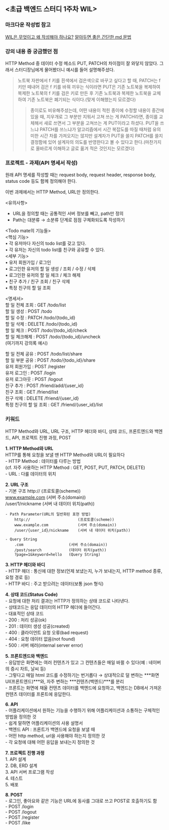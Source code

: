 ## <초급 백엔드 스터디 1주차 WIL>

### 마크다운 작성법 참고
[WIL은 무엇이고 왜 작성해야 하나요?](https://www.gdschongik.com/what-is-wil)
[알아두면 좋은 간단한 md 문법](https://www.gdschongik.com/what-is-wil/md)

### 강의 내용 중 궁금했던 점
HTTP Method 중 데이터 수정 메소드 PUT, PATCH의 차이점이 잘 와닿지 않았다. 그래서 스터디장님에게 물어봤더니 예시를 들어 설명해주셨다.
> 노트북 자판에서 f 키를 흰색에서 검은색으로 바꾸고 싶다고 할 때, PATCH는 f 키만 떼내어 검은 f 키를 바꿔 끼우는 식이라면 PUT은 기존 노트북을 복제하여 복제한 노트북의 f 키를 검은 키로 만든 후 기존 노트북과 복제한 노트북을 교체하여 기존 노트북은 폐기되는 식이다.(맞게 이해했는지 모르겠다)
>> 종이로도 비유해주셨는데, 어떤 내용이 적힌 종이에 수정할 내용이 중간에 있을 때, 지우개로 그 부분만 지워서 고쳐 쓰는 게 PATCH라면, 종이를 교체해서 새로 쓰면서 그 부분을 고쳐쓰는 게 PUT이라고 하셨다. PUT을 쓰느냐 PATCH를 쓰느냐가 알고리즘에서 시간 복잡도를 따질 때처럼 유의미한 시간 차를 가져오지는 않지만 설계자가 PUT을 쓸지 PATCH를 쓸지 결정함에 있어 설계자의 의도를 반영한다고 볼 수 있다고 한다.(마찬가지로 올바르게 이해하고 글로 옮겨 적은 것인지는 모르겠다)

### 프로젝트 - 과제(API 명세서 작성)
원래 API 명세를 작성할 때는 request body, request header, response body, status code 등도 함께 정의해야 한다.

이번 과제에서는 HTTP Method, URL만 정의한다.  

<유의사항>
- URL을 정의할 때는 공통적인 서버 정보를 빼고, path만 정의
- Path는 대분류 → 소분류 단계로 점점 구체화되도록 작성하기  

<Todo mate의 기능들>  
<핵심 기능>  
• 각 유저마다 자신의 todo list를 갖고 있다.  
• 각 유저는 자신의 todo list를 친구와 공유할 수 있다.  
<세부 기능>  
• 유저 회원가입 / 로그인  
• 로그인한 유저의 할 일 생성 / 조회 / 수정 / 삭제  
• 로그인한 유저의 할 일 체크 / 체크 해제  
• 친구 추가 / 친구 조회 / 친구 삭제  
• 특정 친구의 할 일 조회  

<명세서>  
할 일 전체 조회 : GET /todo/list  
할 일 생성 : POST /todo  
할 일 수정 : PATCH /todo/{todo_id}  
할 일 삭제 : DELETE /todo/{todo_id}  
할 일 체크 : POST /todo/{todo_id}/check  
할 일 체크해제 : POST /todo/{todo_id}/uncheck  
(여기까지 강의록 예시)  
  
할 일 전체 공유 : POST /todo/list/share  
할 일 부분 공유 : POST /todo/{todo_id}/share  
유저 회원가입 : POST /register  
유저 로그인 : POST /login  
유저 로그아웃 : POST /logout  
친구 추가 : POST /friend/add/{user_id}  
친구 조회 : GET /friend/list  
친구 삭제 : DELETE /friend/{user_id}  
특정 친구의 할 일 조회 : GET /friend/{user_id}/list  
  
### 키워드
HTTP Method와 URL, URL 구조,  HTTP 헤더와 바디, 상태 코드, 프론트엔드와 백엔드, API, 프로젝트 진행 과정, POST

**1. HTTP Method와 URL**  
    HTTP를 통해 요청을 보낼 땐 HTTP Method와 URL이 필요하다  
        - HTTP Method : 데이터를 다루는 방법  
            (cf. 자주 사용하는 HTTP Method : GET, POST, PUT, PATCH, DELETE)  
        - URL : 다룰 데이터의 위치  

**2. URL 구조**  
    - 기본 구조
        http://           (프로토콜(scheme))  
        www.example.com     (서버 주소(domain))  
        /user/1/nickname    (서버 내 데이터 위치(path))  

    - Path Parameter(URL의 일반화된 표현 방법)  
        http://                     (프로토콜(scheme))  
        www.example.com             (서버 주소(domain))  
        /user/{user_id}/nickname    (서버 내 데이터 위치(path))  
    
    - Query String  
        .com                    (서버 주소(domain))  
        /post/search            (데이터 위치(path))  
        ?page=1&keyword=hello   (Query String)  

**3. HTTP 헤더와 바디**  
        - HTTP 헤더 : 통신에 대한 정보(언제 보냈는지, 누가 보내는지, HTTP method 종류, 요청 경로 등)  
        - HTTP 바디 : 주고 받으려는 데이터(보통 json 형식)

**4. 상태 코드(Status Code)**  
        - 요청에 대한 처리 결과는 HTTP가 정의하는 상태 코드로 나타낸다.  
        - 상태코드는 응답 데이터의 HTTP 헤더에 들어간다.  
        - 대표적인 상태 코드  
            - 200 : 처리 성공(ok)  
            - 201 : 데이터 생성 성공(created)  
            - 400 : 클라이언트 요청 오류(bad request)  
            - 404 : 요청 데이터 없음(not found)  
            - 500 : 서버 에러(internal server error)  

**5. 프론트엔드와 백엔드**  
        - 응답받은 화면에는 여러 컨텐츠가 있고 그 컨텐츠들은 매일 바뀔 수 있다(예 : 네이버의 증시 차트, 날씨 등)  
        - 그렇다고 매일 html 코드를 수정하기는 번거롭다 → 상대적으로 덜 변하는 ***화면 UI(프론트엔드)***와, 자주 변하는 ***컨텐츠(백엔드)***를 분리  
        - 프론트는 화면에 채울 컨텐츠 데이터를 백엔드에 요청하고, 백엔드는 DB에서 가져온 컨텐츠 데이터를 프론트에 응답한다.  

**6. API**  
        - 어플리케이션에서 원하는 기능을 수행하기 위해 어플리케이션과 소통하는 구체적인 방법을 정의한 것  
        - 쉽게 말하면 어플리케이션의 사용 설명서  
        - 백엔드 API : 프론트가 백엔드에 요청을 보낼 때  
            - 어떤 http method, url을 사용해야 하는지 정의한 것  
            - 각 요청에 대해 어떤 응답을 보내는지 정의한 것  

**7. 프로젝트 진행 과정**  
        1. API 설계  
        2. DB, ERD 설계  
        3. API 서버 프로그램 작성  
        4. 테스트  
        5. 배포  

**8. POST**  
        - 로그인, 좋아요와 같은 기능은 URL에 동사를 그대로 쓰고 POST로 호출하기도 함  
            - POST /login  
            - POST /logout  
            - POST /register  
            - POST /like